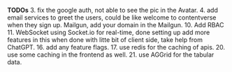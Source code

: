 **TODOs**
3. fix the google auth, not able to see the pic in the Avatar.
4. add email services to greet the users, could be like welcome to contentverse when they sign up. Mailgun, add your domain in the Mailgun.
10. Add RBAC
11. WebSocket using Socket.io for real-time, done setting up add more features in this when done with litte bit of client side, take help from ChatGPT.
16. add any feature flags.
17. use redis for the caching of apis.
20. use some caching in the frontend as well.
21. use AGGrid for the tabular data.
